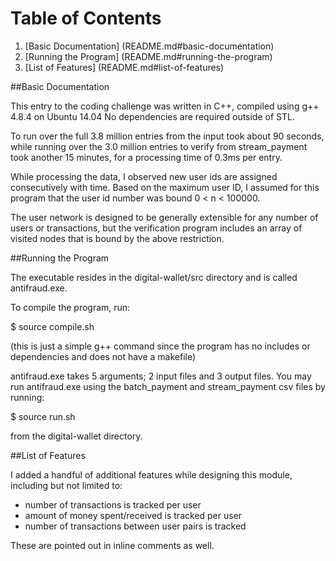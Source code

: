 # Table of Contents

1. [Basic Documentation] (README.md#basic-documentation)
2. [Running the Program] (README.md#running-the-program)
3. [List of Features] (README.md#list-of-features)

##Basic Documentation

This entry to the coding challenge was written in C++, compiled using g++ 4.8.4 on Ubuntu 14.04
No dependencies are required outside of STL.

To run over the full 3.8 million entries from the input took about 90 seconds, while running over the
3.0 million entries to verify from stream_payment took another 15 minutes, for a processing time of
0.3ms per entry.  

While processing the data, I observed new user ids are assigned consecutively with time. Based on the maximum user 
ID, I assumed for this program that the user id number was bound 0 < n < 100000.

The user network is designed to be generally extensible for any number of users or transactions, but the verification 
program includes an array of visited nodes that is bound by the above restriction.

##Running the Program

The executable resides in the digital-wallet/src directory and is called antifraud.exe.

To compile the program, run:

$ source compile.sh

(this is just a simple g++ command since the program has no includes or dependencies and does not have a makefile)

antifraud.exe takes 5 arguments; 2 input files and 3 output files.  You may run antifraud.exe using the 
batch_payment and stream_payment csv files by running:

$ source run.sh

from the digital-wallet directory.

##List of Features

I added a handful of additional features while designing this module, including but not limited to:

- number of transactions is tracked per user
- amount of money spent/received is tracked per user
- number of transactions between user pairs is tracked

These are pointed out in inline comments as well.
